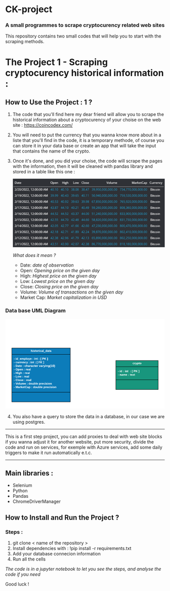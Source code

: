 # CK-project


### A small programmes to scrape cryptocurency related web sites

This repository contains two small codes that will help you to start with the scraping methods.


# The Project 1 - Scraping cryptocurency historical information : 


## How to Use the Project : 1 ? 

1. The code that  you'll find here my dear friend will allow you to scrape the historical information about a cryptocurency of your choise on the web site : https://coincodex.com/
   
2. You will need to put the currency that you wanna know more about in a liste that you'll find in the code, it is a temporary methode, of course you can store it in your data base or create an app that will take the input that contains the name of the crypto.
   
3. Once it's done, and you did your choise, the code will scrape the pages with the information, then it will be cleaned with pandas library and stored in a  table like this one :

    <img src="exemple_result.png" alt="exemple of the extracted data"/>

    *What does it mean ?*

    - Date: *date of observation*
    - Open: *Opening price on the given day*
    - High: *Highest price on the given day*
    - Low: *Lowest price on the given day*
    - Close: *Closing price on the given day*
    - Volume: *Volume of transactions on the given day*
    - Market Cap: *Market capitalization in USD*
 
### Data base UML Diagram

<img src="Diagramme_UML.png" alt="uml diagram"/>

4. You also have a query to store the data in a database, in our case we are using postgres.
---
This is a first step project, you can add proxies to deal with web site blocks if you wanna adjust it for another website, put more security, divide the code and run on services, for exemple with Azure services, add some daily triggers to make it run automatically e.t.c.


---

## Main libraries :

- Selenium
- Python 
- Pandas
- ChromeDriverManager

## How to Install and Run the Project ? 

### Steps :

1. git clone < name of the repository >
2. Install dependencies with : !pip install -r requirements.txt
3. Add your database connecion information
4. Run all the cells 


*The code is in a jupyter notebook to let you see the steps, and analyse the code if you need*

Good luck !